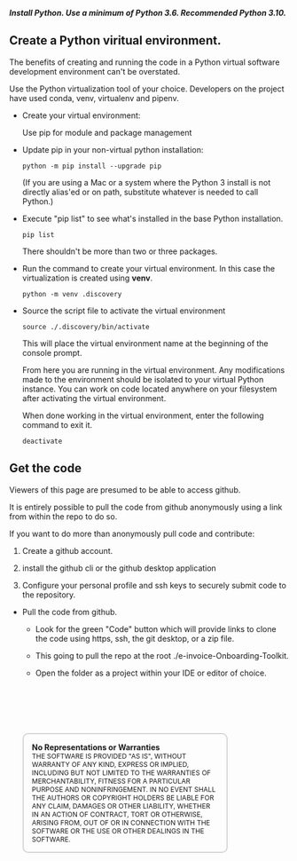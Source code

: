 ___Install Python. Use a minimum of Python 3.6.  Recommended Python 3.10.___

## Create a Python viritual environment.  

  The benefits of creating and running the code in a Python virtual software development environment can't be overstated.

  Use the Python virtualization tool of your choice. Developers on the project have used conda, venv, virtualenv and pipenv.

* Create your virtual environment:

  Use pip for module and package management

* Update pip in your non-virtual python installation:

  ```python -m pip install --upgrade pip```

  (If you are using a Mac or a system where the Python 3 install is not directly alias'ed or on path, substitute whatever is needed to call Python.)

* Execute "pip list" to see what's installed in the base Python installation.

  ```pip list```

  There shouldn't be more than two or three packages.

* Run the command to create your virtual environment.  In this case the virtualization is created using **venv**.


  ```python -m venv .discovery```

* Source the script file to activate the virtual environment

  ```source ./.discovery/bin/activate```

  This will place the virtual environment name at the beginning of the console prompt.

  From here you are running in the virtual environment. Any modifications made to the environment should be isolated to your virtual Python instance. You can work on code located anywhere on your filesystem after activating the virtual environment.  

  When done working in the virtual environment, enter the following command to exit it.

  ```deactivate```

## Get the code

  Viewers of this page are presumed to be able to access github.

  It is entirely possible to pull the code from github anonymously using a link from within the repo to do so.

  If you want to do more than anonymously pull code and contribute:

  1. Create a github account.

  2. install the github cli or the github desktop application

  3. Configure your personal profile and ssh keys to securely submit code to the repository.


* Pull the code from github.

  * Look for the green "Code" button which will provide links to clone the code using https, ssh, the git desktop, or a zip file.

  * This going to pull the repo at the root ./e-invoice-Onboarding-Toolkit.

  * Open the folder as a project within your IDE or editor of choice.



  <div style="font-size: 12px;
              padding: 15px;
              border: 2px solid lightgray;
              margin-top: 100px;
              margin-left: 0px;
              margin-bottom: 40px;
              margin-right: auto;
              width: 70%;
              border-radius: 10px;">
    <h4 style="font-size: 14px;
              padding: 0px;
              margin: 0px;">No Representations or Warranties</h5>
    THE SOFTWARE IS PROVIDED "AS IS", WITHOUT WARRANTY OF ANY KIND, EXPRESS OR IMPLIED, INCLUDING BUT NOT LIMITED TO THE WARRANTIES OF MERCHANTABILITY, FITNESS FOR A PARTICULAR PURPOSE AND NONINFRINGEMENT. IN NO EVENT SHALL THE AUTHORS OR COPYRIGHT HOLDERS BE LIABLE FOR ANY CLAIM, DAMAGES OR OTHER LIABILITY, WHETHER IN AN ACTION OF CONTRACT, TORT OR OTHERWISE, ARISING FROM, OUT OF OR IN CONNECTION WITH THE SOFTWARE OR THE USE OR OTHER DEALINGS IN THE SOFTWARE.
  </div>
